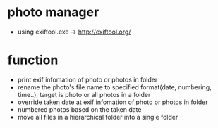 # photo manager

- using exiftool.exe -> http://exiftool.org/

# function

- print exif infomation of photo or photos in folder
- rename the photo's file name to specified format(date, numbering, time..), target is photo or all photos in a folder
- override taken date at exif infomation of photo or photos in folder
- numbered photos based on the taken date
- move all files in a hierarchical folder into a single folder
